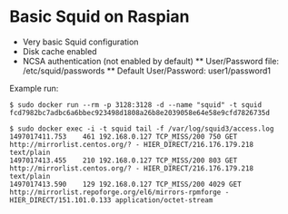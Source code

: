 # Basic Squid on Raspian

* Very basic Squid configuration
* Disk cache enabled
* NCSA authentication (not enabled by default)
** User/Password file: /etc/squid/passwords
** Default User/Password: user1/password1 


Example run:
```
$ sudo docker run --rm -p 3128:3128 -d --name "squid" -t squid
fcd7982bc7adbc6a6bbec923498d1808a26b8e2039058e64e58e9cfd7826735d

$ sudo docker exec -i -t squid tail -f /var/log/squid3/access.log
1497017411.753    461 192.168.0.127 TCP_MISS/200 750 GET http://mirrorlist.centos.org/? - HIER_DIRECT/216.176.179.218 text/plain
1497017413.455    210 192.168.0.127 TCP_MISS/200 803 GET http://mirrorlist.centos.org/? - HIER_DIRECT/216.176.179.218 text/plain
1497017413.590    129 192.168.0.127 TCP_MISS/200 4029 GET http://mirrorlist.repoforge.org/el6/mirrors-rpmforge - HIER_DIRECT/151.101.0.133 application/octet-stream
```
